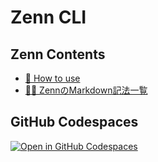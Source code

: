 # Zenn CLI

## Zenn Contents

- [📘 How to use](https://zenn.dev/zenn/articles/zenn-cli-guide)
- [👩‍💻 ZennのMarkdown記法一覧](https://zenn.dev/zenn/articles/markdown-guide)

## GitHub Codespaces

[![Open in GitHub Codespaces](https://github.com/codespaces/badge.svg)](https://codespaces.new/akigameboy/haretokidoki_zn)
